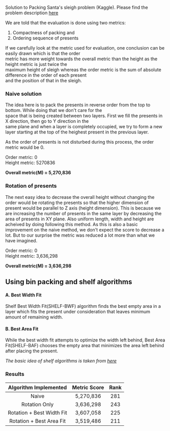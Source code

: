Solution to Packing Santa's sleigh problem (Kaggle). 
Please find the problem description [here](https://www.kaggle.com/c/packing-santas-sleigh#description)  

We are told that the evaluation is done using two metrics:  
1. Compactness of packing and  
2. Ordering sequence of presents

If we carefully look at the metric used for evaluation, one conclusion can be easily drawn which is that the order  
metric has more weight towards the overall metric than the height as the height metric is just twice the  
maximum height of sleigh whereas the order metric is the sum of absolute difference in the order of each present  
and the position of that in the sleigh.

### Naive solution
The idea here is to pack the presents in reverse order from the top to bottom. While doing that we don't care for the  
space that is being created between two layers. First we fill the presents in X direction, then go to Y direction in the  
same plane and when a layer is completely occupied, we try to form a new layer starting at the top of the heighest present 
in the previous layer.

As the order of presents is not disturbed during this process, the order metric would be 0.

Order metric: 0  
Height metric: 5270836

**Overall metric(M) = 5,270,836**

### Rotation of presents
The next easy idea to decrease the overall height without changing the order would be rotating the presents so that the higher 
dimension of present would be parallel to Z axis (height dimension). This is because we are increasing the number of presents in 
the same layer by decreasing the area of presents in XY plane. Also uniform length, width and height are acheived by doing following 
this method. As this is also a basic improvement on the naive method, we don't expect the score to decrease a lot. But to our surprise
the metric was reduced a lot more than what we have imagined.

Order metric: 0  
Height metric: 3,636,298

**Overall metric(M) = 3,636,298**
## Using bin packing and shelf algorithms
#### A. Best Width Fit

Shelf Best Width Fit(SHELF-BWF) algorithm finds the best empty area in a layer which fits the present under consideration that leaves 
minimum amount of remaining width. 

#### B. Best Area Fit
While the best width fit attempts to optimize the width left behind, Best Area Fit(SHELF-BAF) chooses the empty area that minimizes the 
area left behind after placing the present.

*The basic idea of shelf algorithms is taken from [here](http://blog.roomanna.com/09-25-2015/binpacking-shelf)*

### Results

| Algorithm Implemented        | Metric Score  | Rank  |
|:----------------------------:|:-------------:|:-----:|
| Naive                        | 5,270,836     | 281   |
| Rotation Only                | 3,636,298     | 243   |
| Rotation + Best Width Fit    | 3,607,058     | 225   |
| Rotation + Best Area Fit     | 3,519,486     | 211   |


